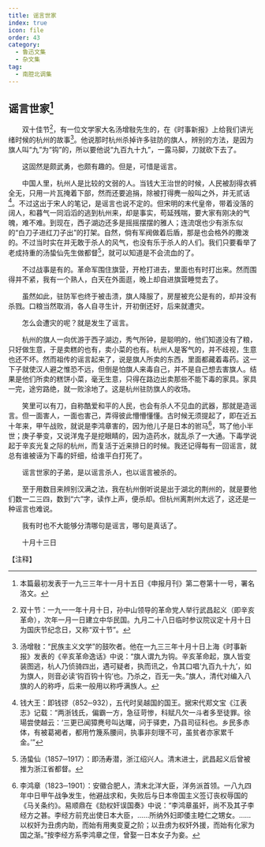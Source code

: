```yaml
---
title: 谣言世家
index: true
icon: file
order: 43
category:
  - 鲁迅文集
  - 杂文集
tag:  
  - 南腔北调集
---
```


## 谣言世家[^①]

　　双十佳节[^②]，有一位文学家大名汤增敡先生的，在《时事新报》上给我们讲光绪时候的杭州的故事[^③]。他说那时杭州杀掉许多驻防的旗人，辨别的方法，是因为旗人叫“九”为“钩”的，所以要他说“九百九十九”，一露马脚，刀就砍下去了。

　　这固然是颇武勇，也颇有趣的。但是，可惜是谣言。

　　中国人里，杭州人是比较的文弱的人。当钱大王治世的时候，人民被刮得衣裤全无，只用一片瓦掩着下部，然而还要追捐，除被打得麂一般叫之外，并无贰话[^④]。不过这出于宋人的笔记，是谣言也说不定的。但宋明的末代皇帝，带着没落的阔人，和暮气一同滔滔的逃到杭州来，却是事实，苟延残喘，要大家有刚决的气魄，难不难。到现在，西子湖边还多是摇摇摆摆的雅人；连流氓也少有浙东似的“白刀子进红刀子出”的打架。自然，倘有军阀做着后盾，那是也会格外的撒泼的。不过当时实在并无敢于杀人的风气，也没有乐于杀人的人们。我们只要看举了老成持重的汤蛰仙先生做都督[^⑤]，就可以知道是不会流血的了。

　　不过战事是有的。革命军围住旗营，开枪打进去，里面也有时打出来。然而围得并不紧，我有一个熟人，白天在外面逛，晚上却自进旗营睡觉去了。

　　虽然如此，驻防军也终于被击溃，旗人降服了，房屋被充公是有的，却并没有杀戮。口粮当然取消，各人自寻生计，开初倒还好，后来就遭灾。

　　怎么会遭灾的呢？就是发生了谣言。

　　杭州的旗人一向优游于西子湖边，秀气所钟，是聪明的，他们知道没有了粮，只好做生意，于是卖糕的也有，卖小菜的也有。杭州人是客气的，并不歧视，生意也还不坏。然而祖传的谣言起来了，说是旗人所卖的东西，里面都藏着毒药。这一下子就使汉人避之惟恐不远，但倒是怕旗人来毒自己，并不是自己想去害旗人。结果是他们所卖的糕饼小菜，毫无生意，只得在路边出卖那些不能下毒的家具。家具一完，途穷路绝，就一败涂地了。这是杭州驻防旗人的收场。

　　笑里可以有刀，自称酷爱和平的人民，也会有杀人不见血的武器，那就是造谣言。但一面害人，一面也害己，弄得彼此懵懵懂懂。古时候无须提起了，即在近五十年来，甲午战败，就说是李鸿章害的，因为他儿子是日本的驸马[^⑥]，骂了他小半世；庚子拳变，又说洋鬼子是挖眼睛的，因为造药水，就乱杀了一大通。下毒学说起于辛亥光复之际的杭州，而复活于近来排日的时候。我还记得每有一回谣言，就总有谁被诬为下毒的奸细，给谁平白打死了。

　　谣言世家的子弟，是以谣言杀人，也以谣言被杀的。

　　至于用数目来辨别汉满之法，我在杭州倒听说是出于湖北的荆州的，就是要他们数一二三四，数到“六”字，读作上声，便杀却。但杭州离荆州太远了，这还是一种谣言也难说。

　　我有时也不大能够分清哪句是谣言，哪句是真话了。

　　十月十三日

【注释】

[^①]:本篇最初发表于一九三三年十一月十五日《申报月刊》第二卷第十一号，署名洛文。

[^②]:双十节：一九一一年十月十日，孙中山领导的革命党人举行武昌起义（即辛亥革命），次年一月一日建立中华民国。九月二十八日临时参议院议定十月十日为国庆节纪念日，又称“双十节”。

[^③]:汤增敡：“民族主义文学”的鼓吹者。他在一九三三年十月十日上海《时事新报》发表的《辛亥革命逸话》中说：“旗人谓九为钩。辛亥革命起，旗人皆变装图逃，杭人乃侦骑四出，遇可疑者，执而讯之，令其口唱‘九百九十九’，如为旗人，则音必读‘钩百钩十钩’也。乃杀之，百无一失。”旗人，清代对编入八旗的人的称呼，后来一般用以称呼满族人。

[^④]:钱大王：即钱镠（852─932），五代时吴越国的国王。据宋代郑文宝《江表志》记载：“两浙钱氏，偏霸一方，急征苛惨，科赋凡欠一斗者多至徒罪。徐瑒尝使越云：‘三更已闻獐麂号叫达曙，问于驿吏，乃县司征科也。乡民多赤体，有被葛褐者，都用竹篾系腰间，执事非刻理不可，虽贫者亦家累千金。’”

[^⑤]:汤蛰仙（1857─1917）：即汤寿潜，浙江绍兴人。清末进士，武昌起义后曾被推为浙江省都督。

[^⑥]:李鸿章（1823─1901）：安徽合肥人，清末北洋大臣，洋务派首领。一八九四年中日甲午战争发生，他避战求和，失败后与日本帝国主义签订丧权辱国的《马关条约》。易顺鼎在《劾权奸误国奏》中说：“李鸿章虽奸，尚不及其子李经方之甚。李经方前充出使日本大臣，……所纳外妇即倭主睦仁之甥女。……以权奸为丑虏内助，而始有用夷变夏之阶；以丑虏为权奸外援，而始有化家为国之渐。”按李经方系李鸿章之侄，曾娶一日本女子为妾。

